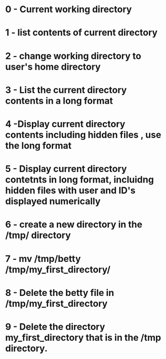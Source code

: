 # 0 - Current working directory
# 1 - list contents of current directory
# 2 - change working directory to user's home directory
# 3 - List the current directory contents in a long format
# 4 -Display current directory contents including hidden files , use the long format
# 5 - Display current directory contetnts in long format, incluidng hidden files with user and ID's displayed numerically
# 6 - create a new directory in the /tmp/ directory
# 7 - mv /tmp/betty /tmp/my_first_directory/
# 8 - Delete the betty file in /tmp/my_first_directory
# 9 - Delete the directory my_first_directory that is in the /tmp directory.
